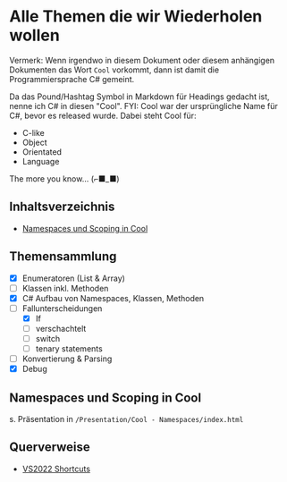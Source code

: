 ﻿# Alle Themen die wir Wiederholen wollen

Vermerk: Wenn irgendwo in diesem Dokument oder diesem anhängigen Dokumenten das Wort `Cool` vorkommt,
dann ist damit die Programmiersprache C# gemeint.

Da das Pound/Hashtag Symbol in Markdown für Headings gedacht ist, nenne ich C# in diesen "Cool".
FYI: Cool war der ursprüngliche Name für C#, bevor es released wurde. Dabei steht Cool für:

- C-like
- Object
- Orientated
- Language

The more you know... (⌐■_■)

## Inhaltsverzeichnis

- [Namespaces und Scoping in Cool](#Namespaces-und-Scoping-in-Cool)

## Themensammlung

- [x] Enumeratoren (List & Array)
- [ ] Klassen inkl. Methoden
- [x] C# Aufbau von Namespaces, Klassen, Methoden
- [ ] Fallunterscheidungen
	- [x] If
	- [ ] verschachtelt
	- [ ] switch
	- [ ] tenary statements
- [ ] Konvertierung & Parsing
- [x] Debug

## Namespaces und Scoping in Cool

s. Präsentation in `/Presentation/Cool - Namespaces/index.html`

## Querverweise

- [VS2022 Shortcuts](https://learn.microsoft.com/en-us/visualstudio/ide/default-keyboard-shortcuts-in-visual-studio?view=vs-2022)